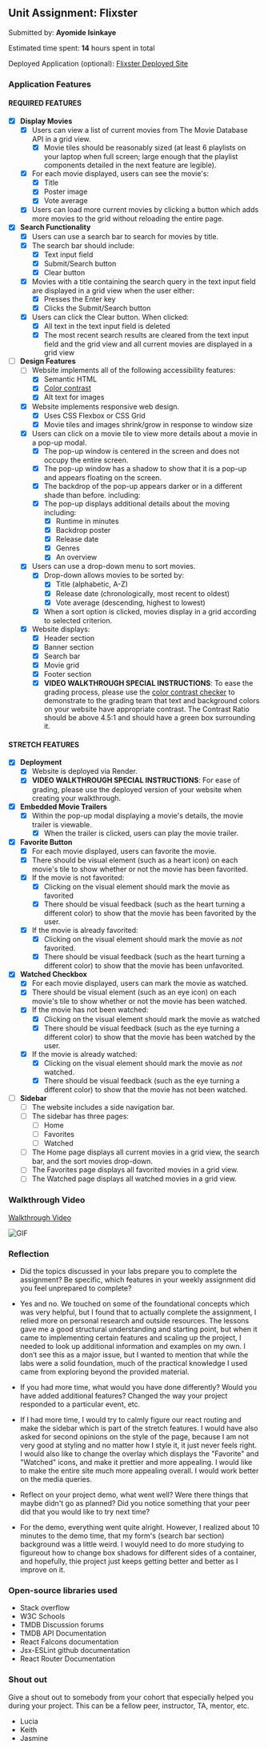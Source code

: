 ## Unit Assignment: Flixster

Submitted by: **Ayomide Isinkaye**

Estimated time spent: **14** hours spent in total

Deployed Application (optional): [Flixster Deployed Site](https://avisink-flixster.onrender.com/)

### Application Features

#### REQUIRED FEATURES

- [x] **Display Movies**
  - [x] Users can view a list of current movies from The Movie Database API in a grid view.
    - [x] Movie tiles should be reasonably sized (at least 6 playlists on your laptop when full screen; large enough that the playlist components detailed in the next feature are legible).
  - [x] For each movie displayed, users can see the movie's:
    - [x] Title
    - [x] Poster image
    - [x] Vote average
  - [x] Users can load more current movies by clicking a button which adds more movies to the grid without reloading the entire page. 
- [x] **Search Functionality**
  - [x] Users can use a search bar to search for movies by title.
  - [x] The search bar should include:
    - [x] Text input field
    - [x] Submit/Search button
    - [x] Clear button
  - [x] Movies with a title containing the search query in the text input field are displayed in a grid view when the user either:
    - [x] Presses the Enter key
    - [x] Clicks the Submit/Search button
  - [x] Users can click the Clear button. When clicked:
    - [x] All text in the text input field is deleted
    - [x] The most recent search results are cleared from the text input field and the grid view and all current movies are displayed in a grid view
- [ ] **Design Features**
  - [ ] Website implements all of the following accessibility features:
    - [x] Semantic HTML
    - [x] [Color contrast](https://webaim.org/resources/contrastchecker/)
    - [x] Alt text for images 
  - [x] Website implements responsive web design.
    - [x] Uses CSS Flexbox or CSS Grid
    - [x] Movie tiles and images shrink/grow in response to window size
  - [x] Users can click on a movie tile to view more details about a movie in a pop-up modal.
    - [x] The pop-up window is centered in the screen and does not occupy the entire screen.
    - [x] The pop-up window has a shadow to show that it is a pop-up and appears floating on the screen.
    - [x] The backdrop of the pop-up appears darker or in a different shade than before. including:
    - [x] The pop-up displays additional details about the moving including:
      - [x] Runtime in minutes
      - [x] Backdrop poster
      - [x] Release date
      - [x] Genres
      - [x] An overview
  - [x] Users can use a drop-down menu to sort movies.
    - [x] Drop-down allows movies to be sorted by:
      - [x] Title (alphabetic, A-Z)
      - [x] Release date (chronologically, most recent to oldest)
      - [x] Vote average (descending, highest to lowest)
    - [x] When a sort option is clicked, movies display in a grid according to selected criterion.
  - [x] Website displays:
    - [x] Header section
    - [x] Banner section
    - [x] Search bar
    - [x] Movie grid
    - [x] Footer section
    - [x] **VIDEO WALKTHROUGH SPECIAL INSTRUCTIONS**: To ease the grading process, please use the [color contrast checker](https://webaim.org/resources/contrastchecker/) to demonstrate to the grading team that text and background colors on your website have appropriate contrast. The Contrast Ratio should be above 4.5:1 and should have a green box surrounding it. 

#### STRETCH FEATURES

- [x] **Deployment**
  - [x] Website is deployed via Render.
  - [x] **VIDEO WALKTHROUGH SPECIAL INSTRUCTIONS**: For ease of grading, please use the deployed version of your website when creating your walkthrough. 
- [x] **Embedded Movie Trailers**
  - [x] Within the pop-up modal displaying a movie's details, the movie trailer is viewable.
    - [x] When the trailer is clicked, users can play the movie trailer.
- [x] **Favorite Button**
  - [x] For each movie displayed, users can favorite the movie.
  - [x] There should be visual element (such as a heart icon) on each movie's tile to show whether or not the movie has been favorited.
  - [x] If the movie is not favorited:
    - [x] Clicking on the visual element should mark the movie as favorited
    - [x] There should be visual feedback (such as the heart turning a different color) to show that the movie has been favorited by the user.
  - [x] If the movie is already favorited:
    - [x] Clicking on the visual element should mark the movie as *not* favorited.
    - [x] There should be visual feedback (such as the heart turning a different color) to show that the movie has been unfavorited. 
- [x] **Watched Checkbox**
  - [x] For each movie displayed, users can mark the movie as watched.
  - [x] There should be visual element (such as an eye icon) on each movie's tile to show whether or not the movie has been watched.
  - [x] If the movie has not been watched:
    - [x] Clicking on the visual element should mark the movie as watched
    - [x] There should be visual feedback (such as the eye turning a different color) to show that the movie has been watched by the user.
  - [x] If the movie is already watched:
    - [x] Clicking on the visual element should mark the movie as *not* watched.
    - [x] There should be visual feedback (such as the eye turning a different color) to show that the movie has not been watched.
- [ ] **Sidebar**
  - [ ] The website includes a side navigation bar.
  - [ ] The sidebar has three pages:
    - [ ] Home
    - [ ] Favorites
    - [ ] Watched
  - [ ] The Home page displays all current movies in a grid view, the search bar, and the sort movies drop-down.
  - [ ] The Favorites page displays all favorited movies in a grid view.
  - [ ] The Watched page displays all watched movies in a grid view.

### Walkthrough Video

[Walkthrough Video](https://drive.google.com/file/d/1dMulmxondpqZCRT7rMccng4MY48LUDUc/view?usp=sharing)

![GIF](https://github.com/avisink/flixster-unit3/blob/main/src/assets/flixster%20(1).gif)

### Reflection

* Did the topics discussed in your labs prepare you to complete the assignment? Be specific, which features in your weekly assignment did you feel unprepared to complete?

 - Yes and no. We touched on some of the foundational concepts which was very helpful, but I found that to actually complete the assignment, I relied more on personal research and outside resources. The lessons gave me a good structural understanding and starting point, but when it came to implementing certain features and scaling up the project, I needed to look up additional information and examples on my own. I don’t see this as a major issue, but I wanted to mention that while the labs were a solid foundation, much of the practical knowledge I used came from exploring beyond the provided material.

* If you had more time, what would you have done differently? Would you have added additional features? Changed the way your project responded to a particular event, etc.
  
- If I had more time, I would try to calmly figure our react routing and make the sidebar which is part of the stretch features. I would have also asked for second opinions on the style of the page, because I am not very good at styling and no matter how I style it, it just never feels right. I would also like to change the overlay which displays the "Favorite" and "Watched" icons, and make it prettier and more appealing. I would like to make the entire site much more appealing overall. I would work better on the media queries.

* Reflect on your project demo, what went well? Were there things that maybe didn't go as planned? Did you notice something that your peer did that you would like to try next time?

- For the demo, everything went quite alright. However, I realized about 10 minutes to the demo time, that my form's (search bar section) background was a little weird. I wouyld need to do more studying to figureout how to change box shadows for different sides of a container, and hopefully, thie project just keeps getting better and better as I improve on it.

### Open-source libraries used

- Stack overflow
- W3C Schools
- TMDB Discussion forums
- TMDB API Documentation
- React FaIcons documentation
- Jsx-ESLint github documentation
- React Router Documentation

### Shout out

Give a shout out to somebody from your cohort that especially helped you during your project. This can be a fellow peer, instructor, TA, mentor, etc.
- Lucia
- Keith
- Jasmine
